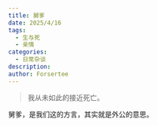 ```yaml
---
title: 舅爹
date: 2025/4/16
tags:
  - 生与死
  - 亲情
categories:
  - 日常杂谈
description: 
author: Forsertee
---
```

> 我从未如此的接近死亡。

舅爹，是我们这的方言，其实就是外公的意思。